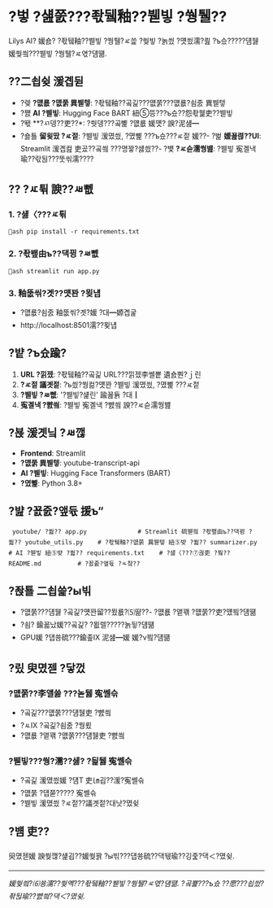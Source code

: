 ﻿# ?벟 ?섎쭔???좏뒠釉??붿빟 ?쒕퉬??
Lilys AI? 媛숈? ?좏뒠釉??붿빟 ?쒕퉬?ㅼ쓽 ?쒖빟 ?놁씠 ?먯쑀濡?쾶 ?ъ슜?????덈뒗 媛쒖씤???붿빟 ?쒕퉬?ㅼ엯?덈떎.

## ??二쇱슂 湲곕뒫

- ?렞 **?먮룞 ?먮쭑 異붿텧**: ?좏뒠釉??곸긽???먮쭑???먮룞?쇰줈 異붿텧
- ?쨼 **AI ?붿빟**: Hugging Face BART 紐⑤뜽???ъ슜??怨좏뭹吏??붿빟
- ?뙋 **?ㅺ뎅??吏??*: ?쒓뎅???곸뼱 ?먮룞 媛먯? 諛?泥섎━
- ?숋툘 **留욎땄 ?ㅼ젙**: ?붿빟 湲몄씠, ?몄뼱 ???ъ슜???ㅼ젙 媛??- ?벑 **媛꾪렪??UI**: Streamlit 湲곕컲 吏곴??곸씤 ???명꽣?섏씠??- ?뱿 **?ㅼ슫濡쒕뱶**: ?붿빟 寃곌낵瑜??띿뒪???뚯씪濡????
## ?? ?ㅼ튂 諛??ㅽ뻾

### 1. ?섏〈???ㅼ튂
`ash
pip install -r requirements.txt
`

### 2. ?좏뵆由ъ??댁뀡 ?ㅽ뻾
`ash
streamlit run app.py
`

### 3. 釉뚮씪?곗??먯꽌 ?묒냽
- ?먮룞?쇰줈 釉뚮씪?곗?媛 ?대━嫄곕굹
- http://localhost:8501濡??묒냽

## ?뱥 ?ъ슜踰?
1. **URL ?낅젰**: ?좏뒠釉??곸긽 URL???낅젰李쎌뿉 遺숈뿬?ｊ린
2. **?ㅼ젙 議곗젙**: ?ъ씠?쒕컮?먯꽌 ?붿빟 湲몄씠, ?몄뼱 ???ㅼ젙
3. **?붿빟 ?ㅽ뻾**: '?붿빟?섍린' 踰꾪듉 ?대┃
4. **寃곌낵 ?뺤씤**: ?붿빟 寃곌낵 ?뺤씤 諛??ㅼ슫濡쒕뱶

## ?뵩 湲곗닠 ?ㅽ깮

- **Frontend**: Streamlit
- **?먮쭑 異붿텧**: youtube-transcript-api
- **AI ?붿빟**: Hugging Face Transformers (BART)
- **?몄뼱**: Python 3.8+

## ?뱚 ?꾨줈?앺듃 援ъ“

`
youtube/
?쒋?? app.py              # Streamlit 硫붿씤 ?좏뵆由ъ??댁뀡
?쒋?? youtube_utils.py    # ?좏뒠釉??먮쭑 異붿텧 紐⑤뱢
?쒋?? summarizer.py       # AI ?붿빟 紐⑤뱢
?쒋?? requirements.txt    # ?섏〈???⑦궎吏
?붴?? README.md          # ?꾨줈?앺듃 ?ㅻ챸??`

## ?좑툘 二쇱쓽?ы빆

- ?먮쭑???덈뒗 ?곸긽?먯꽌留??묐룞?⑸땲??- ?먮룞 ?앹꽦 ?먮쭑??吏?먰빀?덈떎
- ?쇰? 鍮꾧났媛??곸긽? ?묎렐?????놁뒿?덈떎
- GPU媛 ?덉쑝硫???鍮좊Ⅸ 泥섎━媛 媛?ν빀?덈떎

## ?맀 臾몄젣 ?닿껐

### ?먮쭑??李얠쓣 ???녿뒗 寃쎌슦
- ?곸긽???먮쭑???덈뒗吏 ?뺤씤
- ?ㅻⅨ ?곸긽?쇰줈 ?쒕룄
- ?먮룞 ?앹꽦 ?먮쭑???덈뒗吏 ?뺤씤

### ?붿빟???쒕?濡??섏? ?딅뒗 寃쎌슦
- ?곸긽 湲몄씠媛 ?덈Т 吏㏐굅??湲?寃쎌슦
- ?먮쭑 ?덉쭏????? 寃쎌슦
- ?붿빟 湲몄씠 ?ㅼ젙??議곗젙?대낫?몄슂

## ?뱸 吏??
臾몄젣媛 諛쒖깮?섍굅??媛쒖꽑 ?ы빆???덉쑝硫??댁뒋瑜??깅줉?댁＜?몄슂.

---
*媛쒖씤?⑹쑝濡??쒖옉???좏뒠釉??붿빟 ?쒕퉬?ㅼ엯?덈떎. ?곸뾽???ъ슜 ??愿???쇱씠?좎뒪瑜??뺤씤?댁＜?몄슂.*
